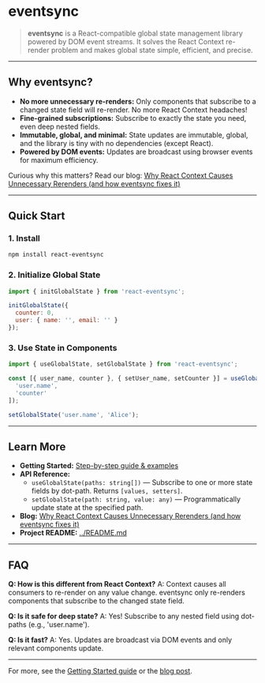 
# eventsync 

> **eventsync** is a React-compatible global state management library powered by DOM event streams. It solves the React Context re-render problem and makes global state simple, efficient, and precise.

---

## Why eventsync?

- **No more unnecessary re-renders:** Only components that subscribe to a changed state field will re-render. No more React Context headaches!
- **Fine-grained subscriptions:** Subscribe to exactly the state you need, even deep nested fields.
- **Immutable, global, and minimal:** State updates are immutable, global, and the library is tiny with no dependencies (except React).
- **Powered by DOM events:** Updates are broadcast using browser events for maximum efficiency.

Curious why this matters? Read our blog: [Why React Context Causes Unnecessary Rerenders (and how eventsync fixes it)](./blog-context-vs-eventsync.md)

---

## Quick Start

### 1. Install

```bash
npm install react-eventsync
```

### 2. Initialize Global State

```js
import { initGlobalState } from 'react-eventsync';

initGlobalState({
  counter: 0,
  user: { name: '', email: '' }
});
```

### 3. Use State in Components

```js
import { useGlobalState, setGlobalState } from 'react-eventsync';

const [{ user_name, counter }, { setUser_name, setCounter }] = useGlobalState([
  'user.name',
  'counter'
]);

setGlobalState('user.name', 'Alice');
```

---

## Learn More

- **Getting Started:** [Step-by-step guide & examples](./getting-started.md)
- **API Reference:**
  - `useGlobalState(paths: string[])` — Subscribe to one or more state fields by dot-path. Returns `[values, setters]`.
  - `setGlobalState(path: string, value: any)` — Programmatically update state at the specified path.
- **Blog:** [Why React Context Causes Unnecessary Rerenders (and how eventsync fixes it)](./blog-context-vs-eventsync.md)
- **Project README:** [../README.md](../README.md)

---

## FAQ

**Q: How is this different from React Context?**
A: Context causes all consumers to re-render on any value change. eventsync only re-renders components that subscribe to the changed state field.

**Q: Is it safe for deep state?**
A: Yes! Subscribe to any nested field using dot-paths (e.g., 'user.name').

**Q: Is it fast?**
A: Yes. Updates are broadcast via DOM events and only relevant components update.

---

For more, see the [Getting Started guide](./getting-started.md) or the [blog post](./blog-context-vs-eventsync.md).
